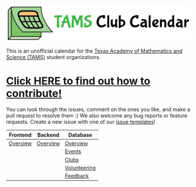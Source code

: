 ![TAMS Club Calendar](_images/logo-banner.png)

This is an unofficial calendar for the [Texas Academy of Mathematics and Science (TAMS)](https://tams.unt.edu/) student organizations.

# [Click HERE to find out how to contribute!](https://github.com/MichaelZhao21/tams-club-cal/blob/master/CONTRIBUTING.md)

You can look through the issues, comment on the ones you like, and make a pull request to resolve them :) We also welcome any bug reports or feature requests. Create a new issue with one of our [issue templates](https://github.com/MichaelZhao21/tams-club-cal/issues/new/choose)!

| Frontend                        | Backend                          | Database                                    |
| ------------------------------- | -------------------------------- | ------------------------------------------- |
| [Overview](frontend/reactjs.md) | [Overview](backend/expressjs.md) | [Overview](database/mongodb.md)             |
|                                 |                                  | [Events](database/events-db.md)             |
|                                 |                                  | [Clubs](database/clubs-db.md)               |
|                                 |                                  | [Volunteering](database/volunteering-db.md) |
|                                 |                                  | [Feedback](database/feedback-db.md)         |

